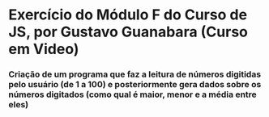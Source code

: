 # Exercício do Módulo F do Curso de JS, por Gustavo Guanabara (Curso em Video)
### Criação de um programa que faz a leitura de números digitidas pelo usuário (de 1 a 100) e posteriormente gera dados sobre os números digitados (como qual é maior, menor e a média entre eles)